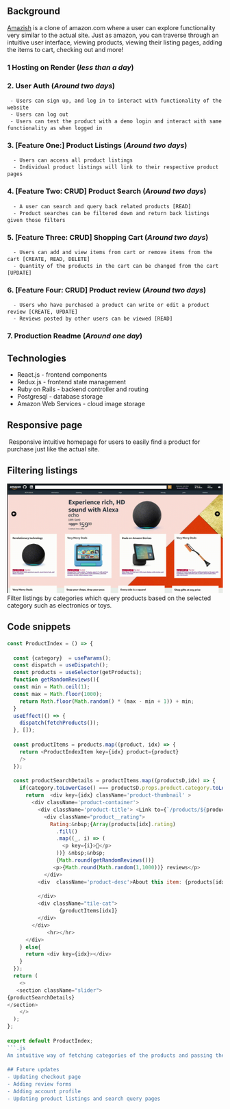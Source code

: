 ## Background
<a href='https://amazon-clone-uls3.onrender.com' alt=''>Amazish</a> is a clone of amazon.com where a user can explore functionality very similar to the actual site. Just as amazon, you can traverse through an intuitive user interface, viewing products, viewing their listing pages, adding the items to cart, checking out and more! 

### 1 Hosting on Render (_less than a day_)

### 2. User Auth (_Around two days_)
     - Users can sign up, and log in to interact with functionality of the website 
     - Users can log out
     - Users can test the product with a demo login and interact with same functionality as when logged in

### 3. [Feature One:] Product Listings (_Around two days_)
      - Users can access all product listings
      - Individual product listings will link to their respective product pages

### 4. [Feature Two: CRUD] Product Search (_Around two days_)
      - A user can search and query back related products [READ]
      - Product searches can be filtered down and return back listings given those filters

### 5.  [Feature Three: CRUD] Shopping Cart (_Around two days_)
      - Users can add and view items from cart or remove items from the cart [CREATE, READ, DELETE]
      - Quantity of the products in the cart can be changed from the cart [UPDATE]

### 6. [Feature Four: CRUD] Product review (_Around two days_)
      - Users who have purchased a product can write or edit a product review [CREATE, UPDATE]
      - Reviews posted by other users can be viewed [READ]

### 7. Production Readme (_Around one day_)

## Technologies
- React.js - frontend components
- Redux.js - frontend state management
- Ruby on Rails - backend controller and routing
- Postgresql - database storage
- Amazon Web Services - cloud image storage

## Responsive page
<img src='https://github.com/IshsGit/amazon_clone/blob/main/frontend/src/assets/images/Screencast-from-12-15-2022-04_49_43-PM.gif' alt='' />
Responsive intuitive homepage for users to easily find a product for purchase just like the actual site.

## Filtering listings
<img src='https://github.com/IshsGit/amazon_clone/blob/main/frontend/src/assets/images/Screencast-from-12-16-2022-01_03_45-AM.gif' alt='' />
Filter listings by categories which query products based on the selected category such as electronics or toys. 

## Code snippets
```.js
const ProductIndex = () => {

  const {category}  = useParams();
  const dispatch = useDispatch();
  const products = useSelector(getProducts);   
  function getRandomReviews(){
  const min = Math.ceil(1);
  const max = Math.floor(1000);
    return Math.floor(Math.random() * (max - min + 1)) + min;
  }
  useEffect(() => {
    dispatch(fetchProducts());
  }, []);

  const productItems = products.map((product, idx) => {
    return <ProductIndexItem key={idx} product={product} 
    />
  });

  const productSearchDetails = productItems.map((productsD,idx) => {
    if(category.toLowerCase() === productsD.props.product.category.toLowerCase()|| (productsD.props.product.category.toLowerCase().includes(category.toLowerCase())) || (productsD.props.product.title.toLowerCase().includes(category.toLowerCase()))){
      return  <div key={idx} className='product-thumbnail' >
        <div className='product-container'>
          <div className='product-title'> <Link to={`/products/${products[idx].id}`}>{products[idx].title}</Link>
            <div className="product__rating">
              Rating:&nbsp;{Array(products[idx].rating)
                .fill()
                .map((_, i) => (
                  <p key={i}>🌟</p> 
                ))} &nbsp;&nbsp;
                {Math.round(getRandomReviews())}
               <p>{Math.round(Math.random(1,1000))} reviews</p>
            </div>
          <div  className='product-desc'>About this item: {products[idx].description} </div>
              
          </div>
          <div className="tile-cat">
                 {productItems[idx]}  
          </div>
        </div>
             <hr></hr>
      </div>
    } else{
      return <div key={idx}></div>
    }
  });
  return (
    <>
   <section className="slider">
{productSearchDetails}
</section>
    </>
  );
};

export default ProductIndex;
```.js
An intuitive way of fetching categories of the products and passing them across components for filtering

## Future updates
- Updating checkout page
- Adding review forms
- Adding account profile 
- Updating product listings and search query pages
